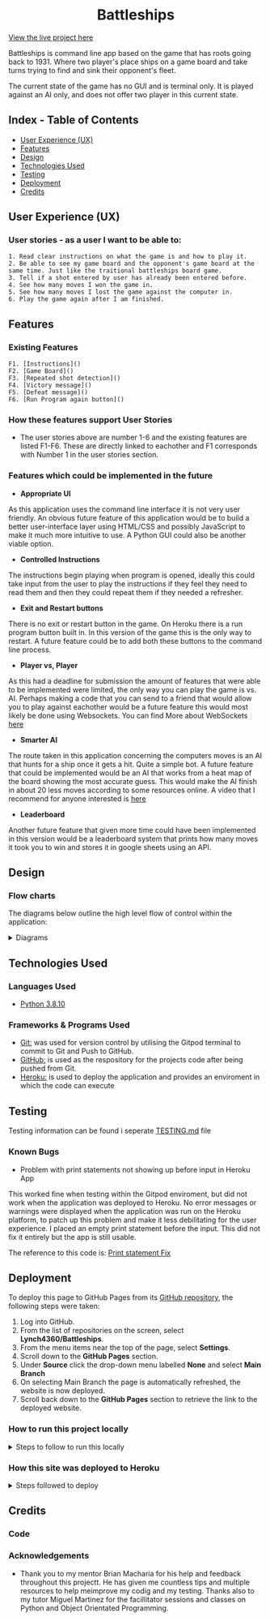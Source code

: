 <h1 align="center">Battleships</h1>

[View the live project here](https://battleships-ms3.herokuapp.com/)

Battleships is command line app based on the game that has roots going back to 1931. Where two player's place ships on a game board and take turns trying to find and sink their opponent's fleet.

The current state of the game has no GUI and is terminal only. It is played against an AI only, and does not offer two player in this current state.

## Index - Table of Contents
* [User Experience (UX)](#user-experience-ux) 
* [Features](#features)
* [Design](#design)
* [Technologies Used](#technologies-used)
* [Testing](#testing)
* [Deployment](#deployment)
* [Credits](#credits)

## User Experience (UX)

### User stories - as a user I want to be able to:
    1. Read clear instructions on what the game is and how to play it.
    2. Be able to see my game board and the opponent's game board at the same time. Just like the traitional battleships board game.
    3. Tell if a shot entered by user has already been entered before.
    4. See how many moves I won the game in.
    5. See how many moves I lost the game against the computer in.
    6. Play the game again after I am finished.

## Features

### Existing Features
    F1. [Instructions]()
    F2. [Game Board]()
    F3. [Repeated shot detection]()
    F4. [Victory message]()
    F5. [Defeat message]()
    F6. [Run Program again button]()
    
### How these features support User Stories

- The user stories above are number 1-6 and the existing features are listed F1-F6. These are directly linked to eachother and F1 corresponds with Number 1 in the user stories section.

### Features which could be implemented in the future

- __Appropriate UI__

As this application uses the command line interface it is not very user friendly. An obvious future feature of this application would be to build a better user-interface layer using HTML/CSS and possibly JavaScript to make it much more intuitive to use. A Python GUI could also be another viable option.

- __Controlled Instructions__

The instructions begin playing when program is opened, ideally this could take input from the user to play the instructions if they feel they need to read them and then they could repeat them if they needed a refresher.

- __Exit and Restart buttons__

There is no exit or restart button in the game. On Heroku there is a run program button built in. In this version of the game this is the only way to restart. A future feature could be to add both these buttons to the command line process.

- __Player vs, Player__

As this had a deadline for submission the amount of features that were able to be implemented were limited, the only way you can play the game is vs. AI. Perhaps making a code that you can send to a friend that would allow you to play against eachother would be a future feature this would most likely be done using Websockets.
You can find More about WebSockets [here](https://en.wikipedia.org/wiki/WebSocket)

- __Smarter AI__

The route taken in this application concerning the computers moves is an AI that hunts for a ship once it gets a hit. Quite a simple bot. A future feature that could be implemented would be an AI that works from a heat map of the board showing the most accurate guess. This would make the AI finish in about 20 less moves according to some resources online. A video that I recommend for anyone interested is [here](https://www.youtube.com/watch?v=tgcwSkKWJ9E)

- __Leaderboard__

Another future feature that given more time could have been implemented in this version would be a leaderboard system that prints how many moves it took you to win and stores it in google sheets using an API.

## Design

### Flow charts
The diagrams below outline the high level flow of control within the application:

<details>
  <summary>Diagrams</summary>
  ![Main Game Flowchart]()
</details>

## Technologies Used

### Languages Used

-   [Python 3.8.10](https://www.python.org/)

### Frameworks & Programs Used

-   [Git:](https://git-scm.com/) was used for version control by utilising the Gitpod terminal to commit to Git and Push to GitHub.
-   [GitHub:](https://github.com/) is used as the respository for the projects code after being pushed from Git.
-   [Heroku:](https://heroku.com) is used to deploy the application and provides an enviroment in which the code can execute

## Testing

Testing information can be found i seperate [TESTING.md](TESTING.md) file

### Known Bugs

- Problem with print statements not showing up before input in Heroku App


This  worked fine when testing within the Gitpod enviroment, but did not work when the application was deployed to Heroku. No error messages or warnings were displayed when the application was run on the Heroku platform, to patch up this problem and make it less debilitating for the user experience. I placed an empty print statement before the input.
This did not fix it entirely but the app is still usable.

The reference to this code is: [Print statement Fix]()

## Deployment

To deploy this page to GitHub Pages from its [GitHub repository](https://github.com/Lynch4360/Battleships), the following steps were taken: 
1. Log into GitHub. 
2. From the list of repositories on the screen, select **Lynch4360/Battleships**.
3. From the menu items near the top of the page, select **Settings**.
4. Scroll down to the **GitHub Pages** section.
5. Under **Source** click the drop-down menu labelled **None** and select **Main Branch**
6. On selecting Main Branch the page is automatically refreshed, the website is now deployed. 
7. Scroll back down to the **GitHub Pages** section to retrieve the link to the deployed website. 

### How to run this project locally

<details>
<summary>Steps to follow to run this locally</summary>

To clone this project into Gitpod you will need:
1. A Github account. [Create a Github account here](https://github.com/)
2. Use the Chrome browser 

Then follow these steps:
1. Install the [Gitpod Browser Extentions for Chrome](https://www.gitpod.io/docs/browser-extension/)
2. After installation, restart the browser
3. Log into [Gitpod](https://gitpod.com) with your gitpod account.
4. Navigate to the [Project GitHub repository]()
5. Click the green "Gitpod" button in the top right corner of the respository
6. This will trigger a new gitpod workspace to be created from the code in github where you can work locally.

To work on the project code within a local IDE such as Jetbrains, VScode, Pycharm etc:
1. Follow this link to the [Project GitHub repository]().
2. Under the repository name, click "Clone or download".
3. In the Clone with HTTPs section, copy the clone URL for the repository. 
4. In your local IDE open the terminal.
5. Change the current working directory to the location where you want the cloned directory to be made.
6. Type ```git clone```, and then paste the URL you copied in Step 3.
```console
git clone https://github.com/USERNAME/REPOSITORY
```
7. Press Enter. Your local clone will be created.

Further reading and troubleshooting on cloning a repository from GitHub [here](https://help.github.com/en/articles/cloning-a-repository).

</details>

### How this site was deployed to Heroku 
   
  <details>
    <summary>Steps followed to deploy</summary>

- Log in to [Heroku](https://heroku.com/), create an account if necessary.
  - From the Heroku dashboard, click the Create new app button. For a new account an icon will be visible on screen to allow you to Create an app, otherwise a link to this function is located under the New dropdown menu at the top right of the screen.
  - On the Create New App page, enter a unique name for the application and select region. Then click Create app.
  - You will then be brought to the Application Configuration page for your new app. Changes are needed here on the Settings and Deploy tabs.
  - Next, scroll down the Settings page to Buildpacks.  Click Add buildpack, select Python from the pop up window and click on Save changes. Click Add buildpack again, select Node.js from the pop up window and click on Save changes. It is important that the buildpacks are listed Python first, then Node.js beneath.
  - Click on the Deploy tab on the Application Configuration page.
  - Select GitHub as the Deployment Method and if prompted, confirm that you want to connect to GitHub.  Enter the name of the github
repository (the one used for this project is https://github.com/Lynch4360/Battleships) and click on Connect to link up the Heroku app to the GitHub repository code.
  - Scroll down the page and choose to either Automatically Deploy each time changes are pushed to GitHub, or Manually deploy - for this project
Automatic Deploy was selected.
  - The application can be run from the Application Configuration page by clicking on the Open App button.
  - The live link for this project is (https://battleships-ms3.herokuapp.com/)

 </details>

 ## Credits

 ### Code



 ### Acknowledgements

 - Thank you to my mentor Brian Macharia for his help and feedback throughout this projectt. He has given me countless tips and multiple resources to help meimprove my codig and my testing. Thanks also to my tutor Miguel Martinez for the facillitator sessions and classes on Python and Object Orientated Programming.